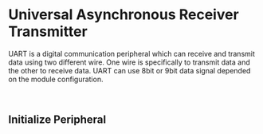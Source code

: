 # Universal Asynchronous Receiver Transmitter

UART is a digital communication peripheral which can receive and transmit data using two different wire. One wire is specifically to transmit data and the other to receive data. 
UART can use 8bit or 9bit data signal depended on the module configuration.
<br/>

<br/>

## Initialize Peripheral

<br/>
